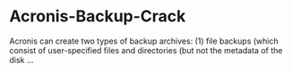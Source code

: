 # Acronis-Backup-Crack
Acronis can create two types of backup archives: (1) file backups (which consist of user-specified files and directories (but not the metadata of the disk ...
